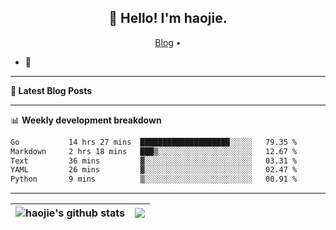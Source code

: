 <h2 align="center">👋 Hello! I'm haojie.</h2>
<p align="center">
  <a href="https://aoyouer.com">Blog</a> •
</p>


- 🔭 


-------

**📝 Latest Blog Posts**


-------

📊 **Weekly development breakdown**
<!--START_SECTION:waka-->

```txt
Go           14 hrs 27 mins  ████████████████████░░░░░   79.35 %
Markdown     2 hrs 18 mins   ███▒░░░░░░░░░░░░░░░░░░░░░   12.67 %
Text         36 mins         ▓░░░░░░░░░░░░░░░░░░░░░░░░   03.31 %
YAML         26 mins         ▓░░░░░░░░░░░░░░░░░░░░░░░░   02.47 %
Python       9 mins          ▒░░░░░░░░░░░░░░░░░░░░░░░░   00.91 %
```

<!--END_SECTION:waka-->

-------



| <img align="center" src="https://github-readme-stats.vercel.app/api?username=haojie06&show_icons=true&theme=graywhite&show_icons=true&count_private=true&include_all_commits=true&hide_border=true" alt="haojie's github stats" /> | <img align="center" src="https://github-readme-stats.vercel.app/api/top-langs/?username=haojie06&layout=compact&theme=graywhite&hide_border=true&hide=css,html" /> |
| ------------- | ------------- |


